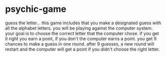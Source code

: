 # psychic-game
guess the letter...
this game includes that you make a designated guess with all the alphabet letters. 
you will be playing against the computer system. 
your goal is to choose the correct letter that the computer chose. 
if you get it right you earn a point, if you don't the computer earns a point. 
you get 9 chances to make a guess in one round. 
after 9 guesses, a new round will restart and the computer will get a point if you didn't choose the right letter.
